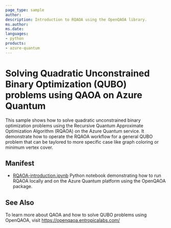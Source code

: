 ```yaml
---
page_type: sample
author: 
description: Introduction to RQAOA using the OpenQAOA library.
ms.author: 
ms.date: 
languages:
- python
products:
- azure-quantum
---
```


# Solving Quadratic Unconstrained Binary Optimization (QUBO) problems using QAOA on Azure Quantum

This sample shows how to solve quadratic unconstrained binary optimization problems using the Recursive Quantum Approximate Optimization Algorithm (RQAOA) on the Azure Quantum service. It demonstrate how to operate the RQAOA workflow for a general QUBO problem that can be taylored to more specific case like graph coloring or minimum vertex cover.

## Manifest

- [RQAOA-introduction.ipynb](./RQAOA-introduction.ipynb) Python notebook demonstrating how to run RQAOA locally and on the Azure Quantum platform using the OpenQAOA package.

## See Also

To learn more about QAOA and how to solve QUBO problems using OpenQAOA, visit https://openqaoa.entropicalabs.com/